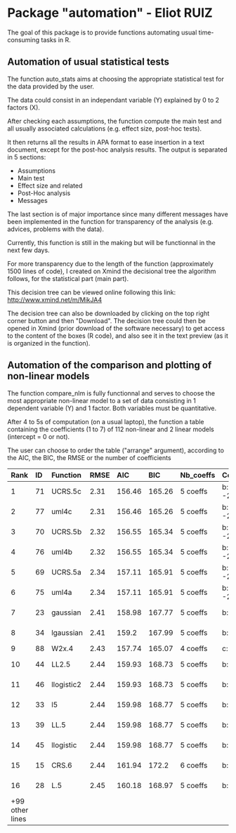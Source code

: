 # Package "automation" - Eliot RUIZ

The goal of this package is to provide functions automating usual time-consuming tasks in R.


## Automation of usual statistical tests

The function auto_stats aims at choosing the appropriate statistical test for the data provided by the user. 

The data could consist in an independant variable (Y) explained by 0 to 2 factors (X).

After checking each assumptions, the function compute the main test and all usually associated calculations (e.g. effect size, post-hoc tests).

It then returns all the results in APA format to ease insertion in a text document, except for the post-hoc analysis results. The output is separated in 5 sections: 
  - Assumptions
  - Main test
  - Effect size and related 
  - Post-Hoc analysis
  - Messages

The last section is of major importance since many different messages have been implemented in the function for transparency of the analysis (e.g. advices, problems with the data).

Currently, this function is still in the making but will be functionnal in the next few days.

For more transparency due to the length of the function (approximately 1500 lines of code), I created on Xmind the decisional tree the algorithm follows, for the statistical part (main part). 

This decision tree can be viewed online following this link: http://www.xmind.net/m/MikJA4

The decision tree can also be downloaded by clicking on the top right corner button and then "Download". The decision tree could then be opened in Xmind (prior download of the software necessary) to get access to the content of the boxes (R code), and also see it in the text preview (as it is organized in the function).


## Automation of the comparison and plotting of non-linear models

The function compare_nlm is fully functionnal and serves to choose the most appropriate non-linear model to a set of data consisting in 1 dependent variable (Y) and 1 factor. Both variables must be quantitative.

After 4 to 5s of computation (on a usual laptop), the function a table containing the coefficients (1 to 7) of 112 non-linear and 2 linear models (intercept = 0 or not).

The user can choose to order the table ("arrange" argument), according to the AIC, the BIC, the RMSE or the number of coefficients 

|Rank  |ID   |    Function      |RMSE   | AIC    | BIC    |Nb_coeffs  |  Coeff_1    | Coeff_2    |   Coeff_3     | Coeff_4    | Coeff_5    | Coeff_6   |Coeff_7   |
|:-----|:----|:-----------------|:------|:-------|:-------|:----------|:------------|:-----------|:--------------|:-----------|:-----------|:----------|:---------|
|1     |71   |UCRS.5c           |2.31   |156.46  |165.26  |5 coeffs   |b: -274.58   |c: 93.75    |d: 30.07       |e: 2.26     |f: 158.28   |           |          |
|2     |77   |uml4c             |2.31   |156.46  |165.26  |5 coeffs   |b: -274.58   |c: 93.75    |d: 30.07       |e: 2.26     |f: 158.28   |           |          |
|3     |70   |UCRS.5b           |2.32   |156.55  |165.34  |5 coeffs   |b: -249.34   |c: 69.84    |d: 30.07       |e: 2.26     |f: 89.31    |           |          |
|4     |76   |uml4b             |2.32   |156.55  |165.34  |5 coeffs   |b: -249.34   |c: 69.84    |d: 30.07       |e: 2.26     |f: 89.31    |           |          |
|5     |69   |UCRS.5a           |2.34   |157.11  |165.91  |5 coeffs   |b: -201.18   |c: 66.46    |d: 30.07       |e: 2.26     |f: 65.33    |           |          |
|6     |75   |uml4a             |2.34   |157.11  |165.91  |5 coeffs   |b: -201.18   |c: 66.46    |d: 30.07       |e: 2.26     |f: 65.33    |           |          |
|7     |23   |gaussian          |2.41   |158.98  |167.77  |5 coeffs   |b: 1.08      |c: -5.71    |d: 38.23       |e: 1.75     |f: 0.51     |           |          |
|8     |34   |lgaussian         |2.41   |159.2   |167.99  |5 coeffs   |b: 1.85      |c: -44.18   |d: 36.3        |e: 1.74     |f: 0.65     |           |          |
|9     |88   |W2x.4             |2.43   |157.74  |165.07  |4 coeffs   |c: 30.87     |d: 9.57     |e: 1.65        |t0: 1.83    |            |           |          |
|10    |44   |LL2.5             |2.44   |159.93  |168.73  |5 coeffs   |b: 33.35     |c: 2.05     |d: 31.13       |e: 0.62     |f: 0.03     |           |          |
|11    |46   |llogistic2        |2.44   |159.93  |168.73  |5 coeffs   |b: 33.35     |c: 2.05     |d: 31.13       |e: 0.62     |f: 0.03     |           |          |
|12    |33   |l5                |2.44   |159.98  |168.77  |5 coeffs   |b: 28.47     |c: 1.6      |d: 31.11       |e: 1.86     |f: 0.03     |           |          |
|13    |39   |LL.5              |2.44   |159.98  |168.77  |5 coeffs   |b: 28.47     |c: 1.6      |d: 31.11       |e: 1.86     |f: 0.03     |           |          |
|14    |45   |llogistic         |2.44   |159.98  |168.77  |5 coeffs   |b: 28.47     |c: 1.6      |d: 31.11       |e: 1.86     |f: 0.03     |           |          |
|15    |15   |CRS.6             |2.44   |161.94  |172.2   |6 coeffs   |b: 1.53      |c: 5.17     |d: 87.88       |e: 1.11     |f: -394.28  |g: -2.73   |          |
|16    |28   |L.5               |2.45   |160.18  |168.97  |5 coeffs   |b: 18.12     |c: 9.57     |d: 31.04       |e: 1.82     |f: 0.03     |           |          |
|+99 other lines  |   |          |   |     |     |  |      |     |        |     |     |    |   |











  
